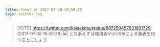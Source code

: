 ```yaml
---
title: Tweet at 2017-07-18 18:59:28
tags: twitter_log
---
```


> [!CITE] https://twitter.com/kaisekiriu/status/887250457801801729 (2017-07-18 18:59:28)
> ![](https://twitter.com/kaisekiriu/status/887250457801801729)
> とりあえずは環境省やJIUSSIによる発表を待つことにしよう

